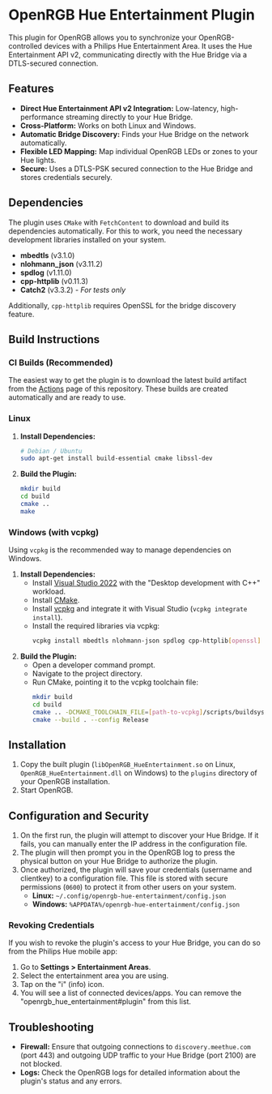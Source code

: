 # OpenRGB Hue Entertainment Plugin

This plugin for OpenRGB allows you to synchronize your OpenRGB-controlled devices with a Philips Hue Entertainment Area. It uses the Hue Entertainment API v2, communicating directly with the Hue Bridge via a DTLS-secured connection.

## Features

-   **Direct Hue Entertainment API v2 Integration:** Low-latency, high-performance streaming directly to your Hue Bridge.
-   **Cross-Platform:** Works on both Linux and Windows.
-   **Automatic Bridge Discovery:** Finds your Hue Bridge on the network automatically.
-   **Flexible LED Mapping:** Map individual OpenRGB LEDs or zones to your Hue lights.
-   **Secure:** Uses a DTLS-PSK secured connection to the Hue Bridge and stores credentials securely.

## Dependencies

The plugin uses `CMake` with `FetchContent` to download and build its dependencies automatically. For this to work, you need the necessary development libraries installed on your system.

-   **mbedtls** (v3.1.0)
-   **nlohmann_json** (v3.11.2)
-   **spdlog** (v1.11.0)
-   **cpp-httplib** (v0.11.3)
-   **Catch2** (v3.3.2) - *For tests only*

Additionally, `cpp-httplib` requires OpenSSL for the bridge discovery feature.

## Build Instructions

### CI Builds (Recommended)

The easiest way to get the plugin is to download the latest build artifact from the [Actions](https://github.com/your-repo/openrgb-hue-entertainment-plugin/actions) page of this repository. These builds are created automatically and are ready to use.

### Linux

1.  **Install Dependencies:**
    ```bash
    # Debian / Ubuntu
    sudo apt-get install build-essential cmake libssl-dev
    ```
2.  **Build the Plugin:**
    ```bash
    mkdir build
    cd build
    cmake ..
    make
    ```

### Windows (with vcpkg)

Using `vcpkg` is the recommended way to manage dependencies on Windows.

1.  **Install Dependencies:**
    -   Install [Visual Studio 2022](https://visualstudio.microsoft.com/) with the "Desktop development with C++" workload.
    -   Install [CMake](https://cmake.org/download/).
    -   Install [vcpkg](https://vcpkg.io/en/getting-started.html) and integrate it with Visual Studio (`vcpkg integrate install`).
    -   Install the required libraries via vcpkg:
        ```bash
        vcpkg install mbedtls nlohmann-json spdlog cpp-httplib[openssl] catch2
        ```
2.  **Build the Plugin:**
    -   Open a developer command prompt.
    -   Navigate to the project directory.
    -   Run CMake, pointing it to the vcpkg toolchain file:
        ```bash
        mkdir build
        cd build
        cmake .. -DCMAKE_TOOLCHAIN_FILE=[path-to-vcpkg]/scripts/buildsystems/vcpkg.cmake
        cmake --build . --config Release
        ```

## Installation

1.  Copy the built plugin (`libOpenRGB_HueEntertainment.so` on Linux, `OpenRGB_HueEntertainment.dll` on Windows) to the `plugins` directory of your OpenRGB installation.
2.  Start OpenRGB.

## Configuration and Security

1.  On the first run, the plugin will attempt to discover your Hue Bridge. If it fails, you can manually enter the IP address in the configuration file.
2.  The plugin will then prompt you in the OpenRGB log to press the physical button on your Hue Bridge to authorize the plugin.
3.  Once authorized, the plugin will save your credentials (username and clientkey) to a configuration file. This file is stored with secure permissions (`0600`) to protect it from other users on your system.
    -   **Linux:** `~/.config/openrgb-hue-entertainment/config.json`
    -   **Windows:** `%APPDATA%/openrgb-hue-entertainment/config.json`

### Revoking Credentials

If you wish to revoke the plugin's access to your Hue Bridge, you can do so from the Philips Hue mobile app:
1.  Go to **Settings > Entertainment Areas**.
2.  Select the entertainment area you are using.
3.  Tap on the "i" (info) icon.
4.  You will see a list of connected devices/apps. You can remove the "openrgb_hue_entertainment#plugin" from this list.

## Troubleshooting

-   **Firewall:** Ensure that outgoing connections to `discovery.meethue.com` (port 443) and outgoing UDP traffic to your Hue Bridge (port 2100) are not blocked.
-   **Logs:** Check the OpenRGB logs for detailed information about the plugin's status and any errors.
